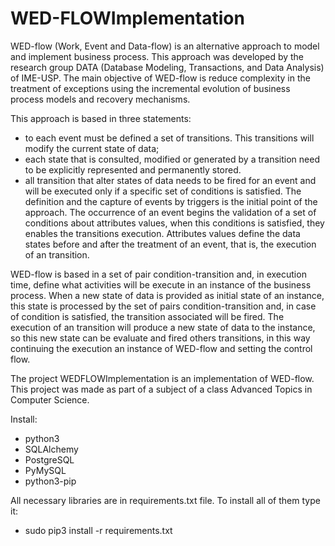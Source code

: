 # WED-FLOWImplementation

WED-flow (Work, Event and Data-flow) is an alternative approach to model and implement business process. This approach was developed by the research group DATA (Database Modeling, Transactions, and Data Analysis) of IME-USP. The main objective of WED-flow is reduce complexity in the treatment of exceptions using the incremental evolution of business process models and recovery mechanisms.

This approach is based in three statements:
* to each event must be defined a set of transitions. This transitions will modify the current state of data;
* each state that is consulted, modified or generated by a transition need to be explicitly represented and permanently stored.
* all transition that alter states of data needs to be fired for an event and will be executed only if a specific set of conditions is satisfied. The definition and the capture of events by triggers is the initial point of the approach. The occurrence of an event begins the validation of a set of conditions about attributes values, when this conditions is satisfied, they enables the transitions execution. Attributes values define the data states before and after the treatment of an event, that is, the execution of an transition.

WED-flow is based in a set of pair condition-transition and, in execution time, define what activities will be execute in an instance of the business process. When a new state of data is provided as initial state of an instance, this state is processed by the set of pairs condition-transition and, in case of condition is satisfied, the transition associated will be fired. The execution of an transition will produce a new state of data to the instance, so this new state can be evaluate and fired others transitions, in this way continuing the execution an instance of WED-flow and setting the control flow.

The project WEDFLOWImplementation is an implementation of WED-flow. This project was made as part of a subject of a class Advanced Topics in Computer Science.

Install:
  - python3
  - SQLAlchemy
  - PostgreSQL
  - PyMySQL
  - python3-pip

All necessary libraries are in requirements.txt file. To install all of them type it:
  - sudo pip3 install -r requirements.txt


